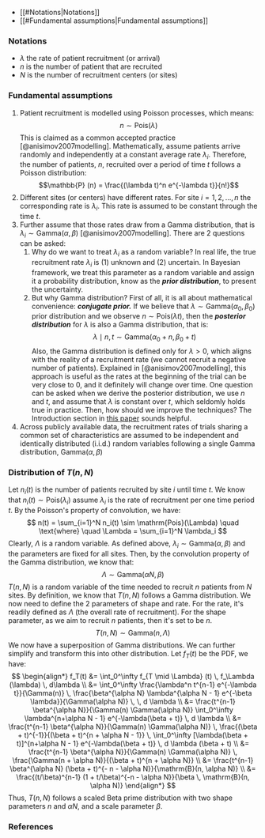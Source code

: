 - [[#Notations|Notations]]
- [[#Fundamental assumptions|Fundamental assumptions]]

### Notations
- $\lambda$ the rate of patient recruitment (or arrival)
- $n$ is the number of patient that are recruited
- $N$ is the number of recruitment centers (or sites)

### Fundamental assumptions
1. Patient recruitment is modelled using Poisson processes, which means: 
	$$n \sim \mathrm{Pois}(\lambda)$$
	This is claimed as a common accepted practice [@anisimov2007modelling]. Mathematically, assume patients arrive randomly and independently at a constant average rate $\lambda_i$. Therefore, the number of patients, $n$, recruited over a period of time $t$ follows a Poisson distribution:
	$$\mathbb{P} (n) = \frac{(\lambda t)^n e^{-\lambda t}}{n!}$$
2. Different sites (or centers) have different rates. For site $i=1,2, \ldots, n$ the corresponding rate is $\lambda_i$. This rate is assumed to be constant through the time $t$.
3. Further assume that those rates draw from a Gamma distribution, that is $\lambda_i \sim \mathrm{Gamma}(\alpha, \beta)$ [@anisimov2007modelling]. There are 2 questions can be asked:
	1. Why do we want to treat $\lambda_i$ as a random variable?
		In real life, the true recruitment rate $\lambda_i$ is (1) unknown and (2) uncertain. In Bayesian framework, we treat this parameter as a random variable and assign it a probability distribution, know as the ***prior distribution***, to present the uncertainty.
	2. But why Gamma distribution?
		First of all, it is all about mathematical convenience: ***conjugate prior.*** If we believe that $\lambda \sim \mathrm{Gamma}(\alpha_0, \beta_0)$ prior distribution and we observe $n \sim \mathrm{Pois}(\lambda t)$, then the ***posterior distribution*** for $\lambda$ is also a Gamma distribution, that is:
		$$\lambda \mid n, t \sim \mathrm{Gamma}(\alpha_0 + n, \beta_0 + t)$$
		Also, the Gamma distribution is defined only for $\lambda > 0$, which aligns with the reality of a recruitment rate (we cannot recruit a negative number of patients). Explained in [@anisimov2007modelling], this approach is useful as the rates at the beginning of the trial can be very close to 0, and it definitely will change over time. One question can be asked when we derive the posterior distribution, we use $n$ and $t$, and assume that $\lambda$ is constant over $t$, which seldomly holds true in practice. Then, how should we improve the techniques? The Introduction section in [this paper]() sounds helpful.
4. Across publicly available data, the recruitment rates of trials sharing a common set of characteristics are assumed to be independent and identically distributed (i.i.d.) random variables following a single Gamma distribution, $\mathrm{Gamma}(\alpha, \beta)$

### Distribution of $T(n, N)$
Let $n_i(t)$ is the number of patients recruited by site $i$ until time $t$. We know that $n_i(t) \sim \mathrm{Pois}(\lambda_i)$ assume $\lambda_i$ is the rate of recruitment per one time period $t$. By the Poisson's property of convolution, we have:
$$
n(t) = \sum_{i=1}^N n_i(t) \sim \mathrm{Pois}(\Lambda) \quad 
\text{where} \quad \Lambda = \sum_{i=1}^N \lambda_i
$$
Clearly, $\Lambda$ is a random variable. As defined above, $\lambda_i \sim \mathrm{Gamma}(\alpha, \beta)$ and the parameters are fixed for all sites. Then, by the convolution property of the Gamma distribution, we know that:
$$
\Lambda \sim \mathrm{Gamma}(\alpha N, \beta)
$$
$T(n, N)$ is a random variable of the time needed to recruit $n$ patients from $N$ sites. By definition, we know that $T(n, N)$ follows a Gamma distribution. We now need to define the 2 parameters of shape and rate. For the rate, it's readily defined as $\Lambda$ (the overall rate of recruitment). For the shape parameter, as we aim to recruit $n$ patients, then it's set to be $n$. 
$$T(n, N) \sim \mathrm{Gamma}(n, \Lambda)$$
We now have a superposition of Gamma distributions. We can further simplify and transform this into other distribution. Let $f_T(t)$ be the PDF, we have:
$$
\begin{align*}
f_T(t) &= \int_0^\infty f_{T \mid \Lambda} (t) \, f_\Lambda (\lambda) \, d\lambda \\
&= \int_0^\infty \frac{\lambda^n t^{n-1} e^{-\lambda t}}{\Gamma(n)} \,
\frac{\beta^{\alpha N} \lambda^{\alpha N - 1} e^{-\beta \lambda}}{\Gamma(\alpha N)} \,
\, d \lambda \\
&= \frac{t^{n-1} \beta^{\alpha N}}{\Gamma(n) \Gamma(\alpha N)} \int_0^\infty \lambda^{n+\alpha N - 1} e^{-\lambda(\beta + t)} \, d \lambda \\
&= \frac{t^{n-1} \beta^{\alpha N}}{\Gamma(n) \Gamma(\alpha N)} \, 
\frac{(\beta + t)^{-1}}{(\beta + t)^{n + \alpha N - 1}} \,
\int_0^\infty [\lambda(\beta + t)]^{n+\alpha N - 1} e^{-\lambda(\beta + t)} \, d \lambda (\beta + t) \\
&= \frac{t^{n-1} \beta^{\alpha N}}{\Gamma(n) \Gamma(\alpha N)} \, \frac{\Gamma(n + \alpha N)}{(\beta + t)^{n + \alpha N}} \\
&= \frac{t^{n-1} \beta^{\alpha N} (\beta + t)^{- n - \alpha N}}{\mathrm{B}(n, \alpha N)} \\
&= \frac{(t/\beta)^{n-1} (1 + t/\beta)^{-n - \alpha N}}{\beta \, \mathrm{B}(n, \alpha N)}
\end{align*}
$$
Thus, $T(n, N)$ follows a scaled Beta prime distribution with two shape parameters $n$ and $\alpha N$, and a scale parameter $\beta$.


### References

